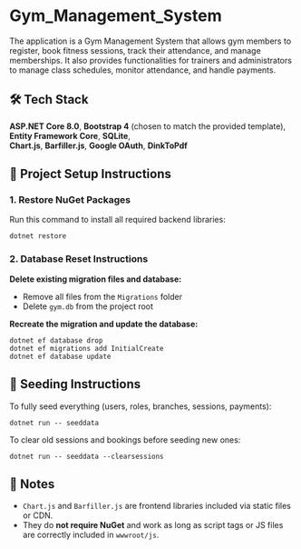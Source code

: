 # Gym_Management_System

The application is a Gym Management System that allows gym members to register, book fitness sessions, track their attendance, and manage memberships. It also provides functionalities for trainers and administrators to manage class schedules, monitor attendance, and handle payments.

## 🛠 Tech Stack
**ASP.NET Core 8.0**, **Bootstrap 4** (chosen to match the provided template),  
**Entity Framework Core**, **SQLite**,  
**Chart.js**, **Barfiller.js**, **Google OAuth**, **DinkToPdf**

## 🔧 Project Setup Instructions

### 1. Restore NuGet Packages
Run this command to install all required backend libraries:
```
dotnet restore
```

### 2. Database Reset Instructions

**Delete existing migration files and database:**
- Remove all files from the `Migrations` folder  
- Delete `gym.db` from the project root

**Recreate the migration and update the database:**
```
dotnet ef database drop
dotnet ef migrations add InitialCreate
dotnet ef database update
```

## 🌱 Seeding Instructions

To fully seed everything (users, roles, branches, sessions, payments):
```
dotnet run -- seeddata
```

To clear old sessions and bookings before seeding new ones:
```
dotnet run -- seeddata --clearsessions
```

## 📌 Notes
- `Chart.js` and `Barfiller.js` are frontend libraries included via static files or CDN.
- They do **not require NuGet** and work as long as script tags or JS files are correctly included in `wwwroot/js`.

